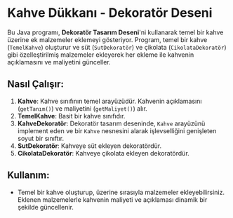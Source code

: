# Kahve Dükkanı - Dekoratör Deseni

Bu Java programı, **Dekoratör Tasarım Deseni**'ni kullanarak temel bir kahve üzerine ek malzemeler eklemeyi gösteriyor. Program, temel bir kahve (`TemelKahve`) oluşturur ve süt (`SutDekoratör`) ve çikolata (`CikolataDekoratör`) gibi özelleştirilmiş malzemeler ekleyerek her ekleme ile kahvenin açıklamasını ve maliyetini günceller.

## Nasıl Çalışır:
1. **Kahve**: Kahve sınıfının temel arayüzüdür. Kahvenin açıklamasını (`getTanım()`) ve maliyetini (`getMaliyet()`) alır.
2. **TemelKahve**: Basit bir kahve sınıfıdır.
3. **KahveDekoratör**: Dekoratör tasarım deseninde, `Kahve` arayüzünü implement eden ve bir `Kahve` nesnesini alarak işlevselliğini genişleten soyut bir sınıftır.
4. **SutDekoratör**: Kahveye süt ekleyen dekoratördür.
5. **CikolataDekoratör**: Kahveye çikolata ekleyen dekoratördür.

## Kullanım:
- Temel bir kahve oluşturup, üzerine sırasıyla malzemeler ekleyebilirsiniz. Eklenen malzemelerle kahvenin maliyeti ve açıklaması dinamik bir şekilde güncellenir.

